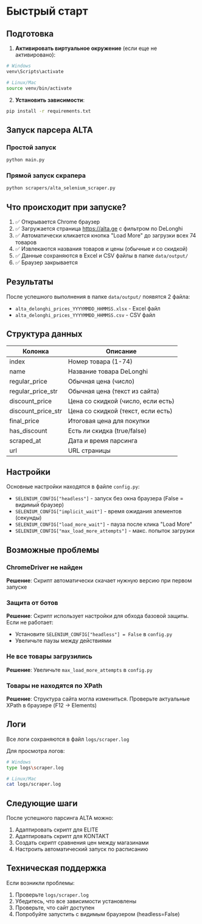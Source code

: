 # Быстрый старт

## Подготовка

1. **Активировать виртуальное окружение** (если еще не активировано):
```bash
# Windows
venv\Scripts\activate

# Linux/Mac
source venv/bin/activate
```

2. **Установить зависимости**:
```bash
pip install -r requirements.txt
```

## Запуск парсера ALTA

### Простой запуск
```bash
python main.py
```

### Прямой запуск скрапера
```bash
python scrapers/alta_selenium_scraper.py
```

## Что происходит при запуске?

1. ✅ Открывается Chrome браузер
2. ✅ Загружается страница https://alta.ge с фильтром по DeLonghi
3. ✅ Автоматически кликается кнопка "Load More" до загрузки всех 74 товаров
4. ✅ Извлекаются названия товаров и цены (обычные и со скидкой)
5. ✅ Данные сохраняются в Excel и CSV файлы в папке `data/output/`
6. ✅ Браузер закрывается

## Результаты

После успешного выполнения в папке `data/output/` появятся 2 файла:
- `alta_delonghi_prices_YYYYMMDD_HHMMSS.xlsx` - Excel файл
- `alta_delonghi_prices_YYYYMMDD_HHMMSS.csv` - CSV файл

## Структура данных

| Колонка | Описание |
|---------|----------|
| index | Номер товара (1-74) |
| name | Название товара DeLonghi |
| regular_price | Обычная цена (число) |
| regular_price_str | Обычная цена (текст из сайта) |
| discount_price | Цена со скидкой (число, если есть) |
| discount_price_str | Цена со скидкой (текст, если есть) |
| final_price | Итоговая цена для покупки |
| has_discount | Есть ли скидка (true/false) |
| scraped_at | Дата и время парсинга |
| url | URL страницы |

## Настройки

Основные настройки находятся в файле `config.py`:

- `SELENIUM_CONFIG["headless"]` - запуск без окна браузера (False = видимый браузер)
- `SELENIUM_CONFIG["implicit_wait"]` - время ожидания элементов (секунды)
- `SELENIUM_CONFIG["load_more_wait"]` - пауза после клика "Load More"
- `SELENIUM_CONFIG["max_load_more_attempts"]` - макс. попыток загрузки

## Возможные проблемы

### ChromeDriver не найден
**Решение**: Скрипт автоматически скачает нужную версию при первом запуске

### Защита от ботов
**Решение**: Скрипт использует настройки для обхода базовой защиты. Если не работает:
- Установите `SELENIUM_CONFIG["headless"] = False` в `config.py`
- Увеличьте паузы между действиями

### Не все товары загрузились
**Решение**: Увеличьте `max_load_more_attempts` в `config.py`

### Товары не находятся по XPath
**Решение**: Структура сайта могла измениться. Проверьте актуальные XPath в браузере (F12 -> Elements)

## Логи

Все логи сохраняются в файл `logs/scraper.log`

Для просмотра логов:
```bash
# Windows
type logs\scraper.log

# Linux/Mac
cat logs/scraper.log
```

## Следующие шаги

После успешного парсинга ALTA можно:
1. Адаптировать скрипт для ELITE
2. Адаптировать скрипт для KONTAKT
3. Создать скрипт сравнения цен между магазинами
4. Настроить автоматический запуск по расписанию

## Техническая поддержка

Если возникли проблемы:
1. Проверьте `logs/scraper.log`
2. Убедитесь, что все зависимости установлены
3. Проверьте, что сайт доступен
4. Попробуйте запустить с видимым браузером (headless=False)

